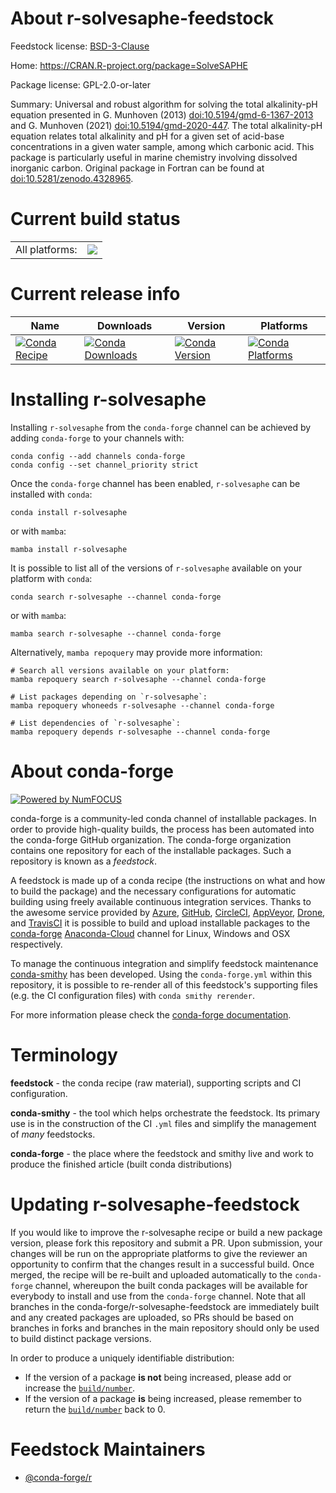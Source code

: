 About r-solvesaphe-feedstock
============================

Feedstock license: [BSD-3-Clause](https://github.com/conda-forge/r-solvesaphe-feedstock/blob/main/LICENSE.txt)

Home: https://CRAN.R-project.org/package=SolveSAPHE

Package license: GPL-2.0-or-later

Summary: Universal and robust algorithm for solving the total alkalinity-pH equation presented in G. Munhoven (2013) <doi:10.5194/gmd-6-1367-2013> and G. Munhoven (2021) <doi:10.5194/gmd-2020-447>. The total alkalinity-pH equation relates total alkalinity and pH for a given set of acid-base concentrations in a given water sample, among which carbonic acid. This package is particularly useful in marine chemistry involving dissolved inorganic carbon. Original package in Fortran can be found at <doi:10.5281/zenodo.4328965>.

Current build status
====================


<table><tr><td>All platforms:</td>
    <td>
      <a href="https://dev.azure.com/conda-forge/feedstock-builds/_build/latest?definitionId=14230&branchName=main">
        <img src="https://dev.azure.com/conda-forge/feedstock-builds/_apis/build/status/r-solvesaphe-feedstock?branchName=main">
      </a>
    </td>
  </tr>
</table>

Current release info
====================

| Name | Downloads | Version | Platforms |
| --- | --- | --- | --- |
| [![Conda Recipe](https://img.shields.io/badge/recipe-r--solvesaphe-green.svg)](https://anaconda.org/conda-forge/r-solvesaphe) | [![Conda Downloads](https://img.shields.io/conda/dn/conda-forge/r-solvesaphe.svg)](https://anaconda.org/conda-forge/r-solvesaphe) | [![Conda Version](https://img.shields.io/conda/vn/conda-forge/r-solvesaphe.svg)](https://anaconda.org/conda-forge/r-solvesaphe) | [![Conda Platforms](https://img.shields.io/conda/pn/conda-forge/r-solvesaphe.svg)](https://anaconda.org/conda-forge/r-solvesaphe) |

Installing r-solvesaphe
=======================

Installing `r-solvesaphe` from the `conda-forge` channel can be achieved by adding `conda-forge` to your channels with:

```
conda config --add channels conda-forge
conda config --set channel_priority strict
```

Once the `conda-forge` channel has been enabled, `r-solvesaphe` can be installed with `conda`:

```
conda install r-solvesaphe
```

or with `mamba`:

```
mamba install r-solvesaphe
```

It is possible to list all of the versions of `r-solvesaphe` available on your platform with `conda`:

```
conda search r-solvesaphe --channel conda-forge
```

or with `mamba`:

```
mamba search r-solvesaphe --channel conda-forge
```

Alternatively, `mamba repoquery` may provide more information:

```
# Search all versions available on your platform:
mamba repoquery search r-solvesaphe --channel conda-forge

# List packages depending on `r-solvesaphe`:
mamba repoquery whoneeds r-solvesaphe --channel conda-forge

# List dependencies of `r-solvesaphe`:
mamba repoquery depends r-solvesaphe --channel conda-forge
```


About conda-forge
=================

[![Powered by
NumFOCUS](https://img.shields.io/badge/powered%20by-NumFOCUS-orange.svg?style=flat&colorA=E1523D&colorB=007D8A)](https://numfocus.org)

conda-forge is a community-led conda channel of installable packages.
In order to provide high-quality builds, the process has been automated into the
conda-forge GitHub organization. The conda-forge organization contains one repository
for each of the installable packages. Such a repository is known as a *feedstock*.

A feedstock is made up of a conda recipe (the instructions on what and how to build
the package) and the necessary configurations for automatic building using freely
available continuous integration services. Thanks to the awesome service provided by
[Azure](https://azure.microsoft.com/en-us/services/devops/), [GitHub](https://github.com/),
[CircleCI](https://circleci.com/), [AppVeyor](https://www.appveyor.com/),
[Drone](https://cloud.drone.io/welcome), and [TravisCI](https://travis-ci.com/)
it is possible to build and upload installable packages to the
[conda-forge](https://anaconda.org/conda-forge) [Anaconda-Cloud](https://anaconda.org/)
channel for Linux, Windows and OSX respectively.

To manage the continuous integration and simplify feedstock maintenance
[conda-smithy](https://github.com/conda-forge/conda-smithy) has been developed.
Using the ``conda-forge.yml`` within this repository, it is possible to re-render all of
this feedstock's supporting files (e.g. the CI configuration files) with ``conda smithy rerender``.

For more information please check the [conda-forge documentation](https://conda-forge.org/docs/).

Terminology
===========

**feedstock** - the conda recipe (raw material), supporting scripts and CI configuration.

**conda-smithy** - the tool which helps orchestrate the feedstock.
                   Its primary use is in the construction of the CI ``.yml`` files
                   and simplify the management of *many* feedstocks.

**conda-forge** - the place where the feedstock and smithy live and work to
                  produce the finished article (built conda distributions)


Updating r-solvesaphe-feedstock
===============================

If you would like to improve the r-solvesaphe recipe or build a new
package version, please fork this repository and submit a PR. Upon submission,
your changes will be run on the appropriate platforms to give the reviewer an
opportunity to confirm that the changes result in a successful build. Once
merged, the recipe will be re-built and uploaded automatically to the
`conda-forge` channel, whereupon the built conda packages will be available for
everybody to install and use from the `conda-forge` channel.
Note that all branches in the conda-forge/r-solvesaphe-feedstock are
immediately built and any created packages are uploaded, so PRs should be based
on branches in forks and branches in the main repository should only be used to
build distinct package versions.

In order to produce a uniquely identifiable distribution:
 * If the version of a package **is not** being increased, please add or increase
   the [``build/number``](https://docs.conda.io/projects/conda-build/en/latest/resources/define-metadata.html#build-number-and-string).
 * If the version of a package **is** being increased, please remember to return
   the [``build/number``](https://docs.conda.io/projects/conda-build/en/latest/resources/define-metadata.html#build-number-and-string)
   back to 0.

Feedstock Maintainers
=====================

* [@conda-forge/r](https://github.com/conda-forge/r/)

